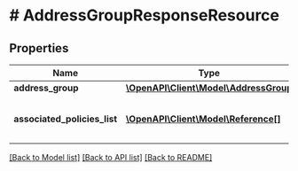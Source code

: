 # # AddressGroupResponseResource

## Properties

Name | Type | Description | Notes
------------ | ------------- | ------------- | -------------
**address_group** | [**\OpenAPI\Client\Model\AddressGroup**](AddressGroup.md) |  | [optional]
**associated_policies_list** | [**\OpenAPI\Client\Model\Reference[]**](Reference.md) | The policies where the address_group is being used | [optional]

[[Back to Model list]](../../README.md#models) [[Back to API list]](../../README.md#endpoints) [[Back to README]](../../README.md)
